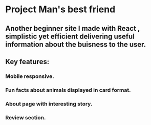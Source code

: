 # Project Man's best friend

## Another beginner site I made with React , simplistic yet efficient delivering useful information about the buisness to the user. 

## Key features:

### Mobile responsive.

### Fun facts about animals displayed in card format.

### About page with interesting story.

### Review section.


